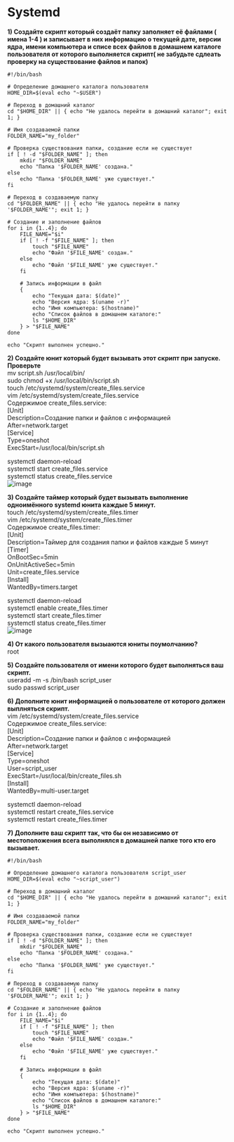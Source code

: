 # Systemd

**1) Создайте скрипт который создаёт папку заполняет её файлами ( имена 1-4 ) и записывает в них информацию о текущей дате, версии ядра, имени компьютера и списе всех файлов в домашнем каталоге пользователя от которого выполняется скрипт( не забудьте сдлеать проверку на существование файлов и папок)**  
```
#!/bin/bash

# Определение домашнего каталога пользователя
HOME_DIR=$(eval echo "~$USER")

# Переход в домашний каталог
cd "$HOME_DIR" || { echo "Не удалось перейти в домашний каталог"; exit 1; }

# Имя создаваемой папки
FOLDER_NAME="my_folder"

# Проверка существования папки, создание если не существует
if [ ! -d "$FOLDER_NAME" ]; then
    mkdir "$FOLDER_NAME"
    echo "Папка '$FOLDER_NAME' создана."
else
    echo "Папка '$FOLDER_NAME' уже существует."
fi

# Переход в создаваемую папку
cd "$FOLDER_NAME" || { echo "Не удалось перейти в папку '$FOLDER_NAME'"; exit 1; }

# Создание и заполнение файлов
for i in {1..4}; do
    FILE_NAME="$i"
    if [ ! -f "$FILE_NAME" ]; then
        touch "$FILE_NAME"
        echo "Файл '$FILE_NAME' создан."
    else
        echo "Файл '$FILE_NAME' уже существует."
    fi

    # Запись информации в файл
    {
        echo "Текущая дата: $(date)"
        echo "Версия ядра: $(uname -r)"
        echo "Имя компьютера: $(hostname)"
        echo "Список файлов в домашнем каталоге:"
        ls "$HOME_DIR"
    } > "$FILE_NAME"
done

echo "Скрипт выполнен успешно."
```

**2) Создайте юнит который будет вызывать этот скрипт при запуске. Проверьте**  
mv script.sh /usr/local/bin/  
sudo chmod +x /usr/local/bin/script.sh  
touch /etc/systemd/system/create_files.service  
vim /etc/systemd/system/create_files.service  
Содержимое create_files.service:    
[Unit]  
Description=Создание папки и файлов с информацией  
After=network.target  
[Service]  
Type=oneshot  
ExecStart=/usr/local/bin/script.sh  

systemctl daemon-reload  
systemctl start create_files.service  
systemctl status create_files.service  
![image](https://github.com/user-attachments/assets/a5753010-4ad7-4aff-b704-ff1cf622bd6c)


**3) Создайте таймер который будет вызывать выполнение одноимённого systemd юнита каждые 5 минут.**  
touch /etc/systemd/system/create_files.timer  
vim /etc/systemd/system/create_files.timer  
Содержимое create_files.timer:  
[Unit]  
Description=Таймер для создания папки и файлов каждые 5 минут  
[Timer]  
OnBootSec=5min  
OnUnitActiveSec=5min  
Unit=create_files.service  
[Install]  
WantedBy=timers.target  

systemctl daemon-reload  
systemctl enable create_files.timer  
systemctl start create_files.timer  
systemctl status create_files.timer  
![image](https://github.com/user-attachments/assets/c6897218-e885-4a27-9481-e43cb05b775f)  


**4) От какого пользователя вызыаются юниты поумолчанию?**  
root  

**5) Создайте пользователя от имени которого будет выполняться ваш скрипт.**  
useradd -m -s /bin/bash script_user  
sudo passwd script_user  

**6) Дополните юнит информацией о пользователе от которого должен выплняться скрипт.**  
vim /etc/systemd/system/create_files.service  
Содержимое create_files.service:  
[Unit]  
Description=Создание папки и файлов с информацией  
After=network.target  
[Service]  
Type=oneshot  
User=script_user  
ExecStart=/usr/local/bin/create_files.sh  
[Install]  
WantedBy=multi-user.target  

systemctl daemon-reload  
systemctl restart create_files.service  
systemctl restart create_files.timer  

**7) Дополните ваш скрипт так, что бы он независимо от местоположения всега выполнялся в домашней папке того кто его вызывает.**  
```
#!/bin/bash

# Определение домашнего каталога пользователя script_user
HOME_DIR=$(eval echo "~script_user")

# Переход в домашний каталог
cd "$HOME_DIR" || { echo "Не удалось перейти в домашний каталог"; exit 1; }

# Имя создаваемой папки
FOLDER_NAME="my_folder"

# Проверка существования папки, создание если не существует
if [ ! -d "$FOLDER_NAME" ]; then
    mkdir "$FOLDER_NAME"
    echo "Папка '$FOLDER_NAME' создана."
else
    echo "Папка '$FOLDER_NAME' уже существует."
fi

# Переход в создаваемую папку
cd "$FOLDER_NAME" || { echo "Не удалось перейти в папку '$FOLDER_NAME'"; exit 1; }

# Создание и заполнение файлов
for i in {1..4}; do
    FILE_NAME="$i"
    if [ ! -f "$FILE_NAME" ]; then
        touch "$FILE_NAME"
        echo "Файл '$FILE_NAME' создан."
    else
        echo "Файл '$FILE_NAME' уже существует."
    fi

    # Запись информации в файл
    {
        echo "Текущая дата: $(date)"
        echo "Версия ядра: $(uname -r)"
        echo "Имя компьютера: $(hostname)"
        echo "Список файлов в домашнем каталоге:"
        ls "$HOME_DIR"
    } > "$FILE_NAME"
done

echo "Скрипт выполнен успешно."
```
